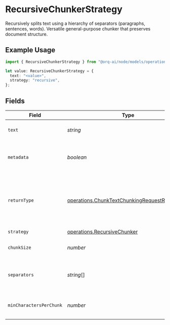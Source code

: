 # RecursiveChunkerStrategy

Recursively splits text using a hierarchy of separators (paragraphs, sentences, words). Versatile general-purpose chunker that preserves document structure.

## Example Usage

```typescript
import { RecursiveChunkerStrategy } from "@orq-ai/node/models/operations";

let value: RecursiveChunkerStrategy = {
  text: "<value>",
  strategy: "recursive",
};
```

## Fields

| Field                                                                                                          | Type                                                                                                           | Required                                                                                                       | Description                                                                                                    |
| -------------------------------------------------------------------------------------------------------------- | -------------------------------------------------------------------------------------------------------------- | -------------------------------------------------------------------------------------------------------------- | -------------------------------------------------------------------------------------------------------------- |
| `text`                                                                                                         | *string*                                                                                                       | :heavy_check_mark:                                                                                             | The text content to be chunked                                                                                 |
| `metadata`                                                                                                     | *boolean*                                                                                                      | :heavy_minus_sign:                                                                                             | Whether to include metadata for each chunk                                                                     |
| `returnType`                                                                                                   | [operations.ChunkTextChunkingRequestReturnType](../../models/operations/chunktextchunkingrequestreturntype.md) | :heavy_minus_sign:                                                                                             | Return format: chunks (with metadata) or texts (plain strings)                                                 |
| `strategy`                                                                                                     | [operations.RecursiveChunker](../../models/operations/recursivechunker.md)                                     | :heavy_check_mark:                                                                                             | N/A                                                                                                            |
| `chunkSize`                                                                                                    | *number*                                                                                                       | :heavy_minus_sign:                                                                                             | Maximum tokens per chunk                                                                                       |
| `separators`                                                                                                   | *string*[]                                                                                                     | :heavy_minus_sign:                                                                                             | Hierarchy of separators to use for splitting                                                                   |
| `minCharactersPerChunk`                                                                                        | *number*                                                                                                       | :heavy_minus_sign:                                                                                             | Minimum characters allowed per chunk                                                                           |